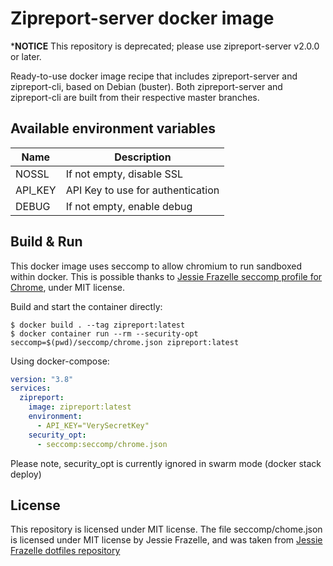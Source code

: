 # Zipreport-server docker image


***NOTICE** This repository is deprecated; please use zipreport-server v2.0.0 or later.


Ready-to-use docker image recipe that includes zipreport-server and zipreport-cli, based on Debian (buster).
Both zipreport-server and zipreport-cli are built from their respective master branches.

## Available environment variables

|Name|Description|
|---|---|
|NOSSL| If not empty, disable SSL|
|API_KEY| API Key to use for authentication|
|DEBUG| If not empty, enable debug|

## Build & Run


This docker image uses seccomp to allow chromium to run sandboxed within docker. This is possible thanks to 
[Jessie Frazelle seccomp profile for Chrome](https://github.com/jessfraz/dotfiles/blob/master/etc/docker/seccomp/chrome.json),
under MIT license.


Build and start the container directly:

```shell
$ docker build . --tag zipreport:latest
$ docker container run --rm --security-opt seccomp=$(pwd)/seccomp/chrome.json zipreport:latest
```

Using docker-compose:
```yaml
version: "3.8"
services:
  zipreport:
    image: zipreport:latest
    environment:
      - API_KEY="VerySecretKey" 
    security_opt:
      - seccomp:seccomp/chrome.json
```

Please note, security_opt is currently ignored in swarm mode (docker stack deploy)

## License

This repository is licensed under MIT license.
The file seccomp/chome.json is licensed under MIT license by Jessie Frazelle, and was taken from
[Jessie Frazelle dotfiles repository](https://github.com/jessfraz/dotfiles)
